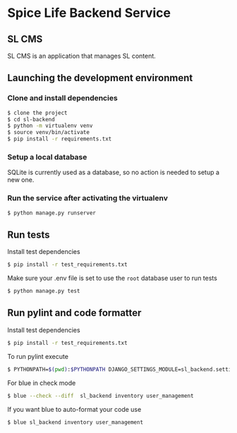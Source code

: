 # Spice Life Backend Service

## SL CMS

SL CMS is an application that manages SL content.

## Launching the development environment

### Clone and install dependencies

```bash
$ clone the project
$ cd sl-backend
$ python -m virtualenv venv
$ source venv/bin/activate
$ pip install -r requirements.txt
```

### Setup a local database

SQLite is currently used as a database, so no action is needed to setup a new one.

### Run the service after activating the virtualenv

```bash
$ python manage.py runserver
```

## Run tests

Install test dependencies

```bash
$ pip install -r test_requirements.txt
```

Make sure your .env file is set to use the `root` database user to run tests

```bash
$ python manage.py test
```

## Run pylint and code formatter

Install test dependencies

```bash
$ pip install -r test_requirements.txt
```

To run pylint execute

```bash
$ PYTHONPATH=$(pwd):$PYTHONPATH DJANGO_SETTINGS_MODULE=sl_backend.settings pylint sl_backend inventory user_management
```

For blue in check mode

```bash
$ blue --check --diff  sl_backend inventory user_management
```

If you want blue to auto-format your code use

```bash
$ blue sl_backend inventory user_management
````
